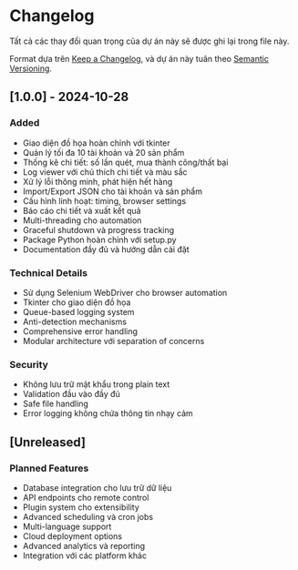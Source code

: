 # Changelog

Tất cả các thay đổi quan trọng của dự án này sẽ được ghi lại trong file này.

Format dựa trên [Keep a Changelog](https://keepachangelog.com/en/1.0.0/),
và dự án này tuân theo [Semantic Versioning](https://semver.org/spec/v2.0.0.html).

## [1.0.0] - 2024-10-28

### Added
- Giao diện đồ họa hoàn chỉnh với tkinter
- Quản lý tối đa 10 tài khoản và 20 sản phẩm
- Thống kê chi tiết: số lần quét, mua thành công/thất bại
- Log viewer với chú thích chi tiết và màu sắc
- Xử lý lỗi thông minh, phát hiện hết hàng
- Import/Export JSON cho tài khoản và sản phẩm
- Cấu hình linh hoạt: timing, browser settings
- Báo cáo chi tiết và xuất kết quả
- Multi-threading cho automation
- Graceful shutdown và progress tracking
- Package Python hoàn chỉnh với setup.py
- Documentation đầy đủ và hướng dẫn cài đặt

### Technical Details
- Sử dụng Selenium WebDriver cho browser automation
- Tkinter cho giao diện đồ họa
- Queue-based logging system
- Anti-detection mechanisms
- Comprehensive error handling
- Modular architecture với separation of concerns

### Security
- Không lưu trữ mật khẩu trong plain text
- Validation đầu vào đầy đủ
- Safe file handling
- Error logging không chứa thông tin nhạy cảm

## [Unreleased]

### Planned Features
- Database integration cho lưu trữ dữ liệu
- API endpoints cho remote control
- Plugin system cho extensibility
- Advanced scheduling và cron jobs
- Multi-language support
- Cloud deployment options
- Advanced analytics và reporting
- Integration với các platform khác
